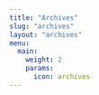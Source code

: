 ```yaml
---
title: "Archives"
slug: "archives"
layout: "archives"
menu:
  main:
    weight: 2
    params: 
      icon: archives
---
```

